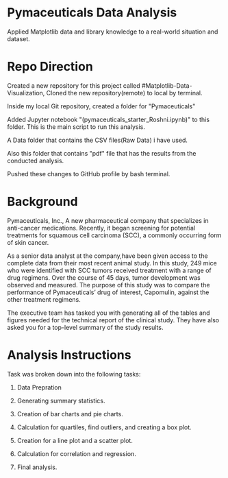 # Pymaceuticals Data Analysis
 Applied Matplotlib data and library knowledge to a real-world situation and dataset.

# Repo Direction 
Created a new repository for this project called #Matplotlib-Data-Visualization, Cloned the new repository(remote) to local by terminal.

Inside my local Git repository, created a folder for "Pymaceuticals"

Added Jupyter notebook "(pymaceuticals_starter_Roshni.ipynb)" to this folder. This is the main script to run this analysis.

A Data folder that contains the CSV files(Raw Data) i have used. 

Also this folder that contains "pdf" file that has the results from the conducted analysis.

Pushed these changes to GitHub profile by bash terminal.

# Background 
Pymaceuticals, Inc., 
A new pharmaceutical company that specializes in anti-cancer medications. Recently, it began screening for potential treatments for squamous cell carcinoma (SCC), a commonly occurring form of skin cancer.

As a senior data analyst at the company,have been given access to the complete data from their most recent animal study. 
In this study, 249 mice who were identified with SCC tumors received treatment with a range of drug regimens. Over the course of 45 days, tumor development was observed and measured. The purpose of this study was to compare the performance of Pymaceuticals’ drug of interest, Capomulin, against the other treatment regimens.

The executive team has tasked you with generating all of the tables and figures needed for the technical report of the clinical study. They have also asked you for a top-level summary of the study results.

# Analysis Instructions
Task was broken down into the following tasks:

1. Data Prepration

2. Generating summary statistics.

3. Creation of bar charts and pie charts.

4. Calculation for quartiles, find outliers, and creating a box plot.

5. Creation for a line plot and a scatter plot.

6. Calculation for correlation and regression.

7. Final analysis.
